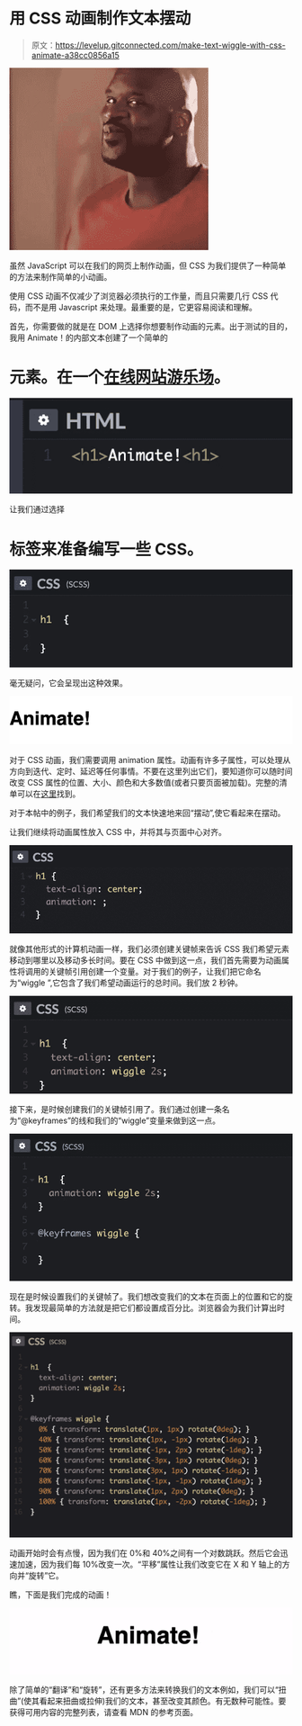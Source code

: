 # 用 CSS 动画制作文本摆动

> 原文：<https://levelup.gitconnected.com/make-text-wiggle-with-css-animate-a38cc0856a15>

![](img/ed0c749c95110126e88fd8add40d6988.png)

虽然 JavaScript 可以在我们的网页上制作动画，但 CSS 为我们提供了一种简单的方法来制作简单的小动画。

使用 CSS 动画不仅减少了浏览器必须执行的工作量，而且只需要几行 CSS 代码，而不是用 Javascript 来处理。最重要的是，它更容易阅读和理解。

首先，你需要做的就是在 DOM 上选择你想要制作动画的元素。出于测试的目的，我用 Animate！的内部文本创建了一个简单的

# 元素。在一个[在线网站游乐场](https://jsfiddle.net/)。

![](img/2977cef68b9aa805bf7b29018c8f5519.png)

让我们通过选择

# 标签来准备编写一些 CSS。

![](img/b34fa674c4ca55e2ff401a1b2dd87432.png)

毫无疑问，它会呈现出这种效果。

![](img/6c4eba2f8d286d88ba9ce640e08ef6a8.png)

对于 CSS 动画，我们需要调用 animation 属性。动画有许多子属性，可以处理从方向到迭代、定时、延迟等任何事情。不要在这里列出它们，要知道你可以随时间改变 CSS 属性的位置、大小、颜色和大多数值(或者只要页面被加载)。完整的清单可以在[这里](https://developer.mozilla.org/en-US/docs/Web/CSS/CSS_animated_properties)找到。

对于本帖中的例子，我们希望我们的文本快速地来回“摆动”,使它看起来在摆动。

让我们继续将动画属性放入 CSS 中，并将其与页面中心对齐。

![](img/d6f724a821b8df50a9c307768d8c0bb7.png)

就像其他形式的计算机动画一样，我们必须创建关键帧来告诉 CSS 我们希望元素移动到哪里以及移动多长时间。要在 CSS 中做到这一点，我们首先需要为动画属性将调用的关键帧引用创建一个变量。对于我们的例子，让我们把它命名为“wiggle ”,它包含了我们希望动画运行的总时间。我们放 2 秒钟。

![](img/3f25d3f6388b30d533f21fdf67cda22d.png)

接下来，是时候创建我们的关键帧引用了。我们通过创建一条名为“@keyframes”的线和我们的“wiggle”变量来做到这一点。

![](img/71fd6ed13ed5a6c9d43fbfb213bb5718.png)

现在是时候设置我们的关键帧了。我们想改变我们的文本在页面上的位置和它的旋转。我发现最简单的方法就是把它们都设置成百分比。浏览器会为我们计算出时间。

![](img/d3c2d2b8fd9b26c276db40d4f55fd87b.png)

动画开始时会有点慢，因为我们在 0%和 40%之间有一个对数跳跃。然后它会迅速加速，因为我们每 10%改变一次。“平移”属性让我们改变它在 X 和 Y 轴上的方向并“旋转”它。

瞧，下面是我们完成的动画！

![](img/e72c90c942ada63c00c3216f24e6aee5.png)

除了简单的“翻译”和“旋转”，还有更多方法来转换我们的文本例如，我们可以“扭曲”(使其看起来扭曲或拉伸)我们的文本，甚至改变其颜色。有无数种可能性。要获得可用内容的完整列表，请查看 MDN 的参考页面。